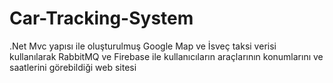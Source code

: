 # Car-Tracking-System
 .Net Mvc yapısı ile oluşturulmuş Google Map  ve İsveç taksi verisi kullanılarak RabbitMQ ve Firebase ile kullanıcıların araçlarının konumlarını ve saatlerini görebildiği web sitesi
